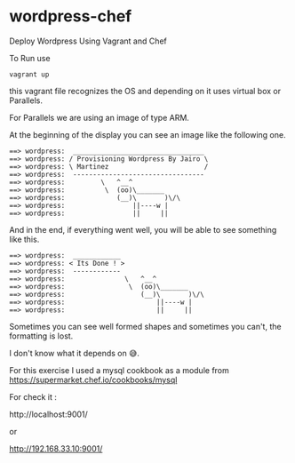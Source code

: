 # wordpress-chef
Deploy Wordpress Using Vagrant and Chef

To Run use
```
vagrant up
```
this vagrant file recognizes the OS and depending on it uses virtual box or Parallels.

For Parallels we are using an image of type ARM.

At the beginning of the display you can see an image like the following one.

```
==> wordpress:  _________________________________             
==> wordpress: / Provisioning Wordpress By Jairo \       
==> wordpress: \ Martinez                        /           
==> wordpress:  ---------------------------------            
==> wordpress:         \   ^__^      
==> wordpress:          \  (oo)\_______
==> wordpress:             (__)\       )\/\
==> wordpress:                 ||----w |
==> wordpress:                 ||     ||
```

And in the end, if everything went well, you will be able to see something like this.

```
==> wordpress:  ____________
==> wordpress: < Its Done ! >
==> wordpress:  ------------
==> wordpress:               \   ^__^
==> wordpress:                \  (oo)\_______
==> wordpress:                   (__)\       )\/\
==> wordpress:                       ||----w |
==> wordpress:                       ||     ||
```

Sometimes you can see well formed shapes and sometimes you can't, the formatting is lost.

I don't know what it depends on 😅.

For this exercise I used a mysql cookbook as a module from https://supermarket.chef.io/cookbooks/mysql 

For check it :

http://localhost:9001/

or

http://192.168.33.10:9001/